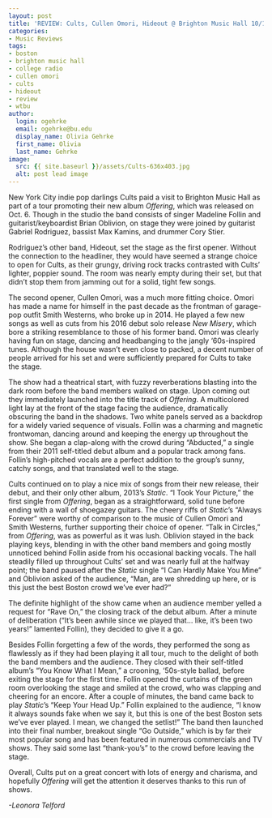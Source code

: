 ```yaml
---
layout: post
title: 'REVIEW: Cults, Cullen Omori, Hideout @ Brighton Music Hall 10/18'
categories:
- Music Reviews
tags:
- boston
- brighton music hall
- college radio
- cullen omori
- cults
- hideout
- review
- wtbu
author:
  login: ogehrke
  email: ogehrke@bu.edu
  display_name: Olivia Gehrke
  first_name: Olivia
  last_name: Gehrke
image:
  src: {{ site.baseurl }}/assets/Cults-636x403.jpg
  alt: post lead image
---
```


New York City indie pop darlings Cults paid a visit to Brighton Music Hall as part of a tour promoting their new album _Offering_, which was released on Oct. 6. Though in the studio the band consists of singer Madeline Follin and guitarist/keyboardist Brian Oblivion, on stage they were joined by guitarist Gabriel Rodriguez, bassist Max Kamins, and drummer Cory Stier.

Rodriguez’s other band, Hideout, set the stage as the first opener. Without the connection to the headliner, they would have seemed a strange choice to open for Cults, as their grungy, driving rock tracks contrasted with Cults’ lighter, poppier sound. The room was nearly empty during their set, but that didn’t stop them from jamming out for a solid, tight few songs.

The second opener, Cullen Omori, was a much more fitting choice. Omori has made a name for himself in the past decade as the frontman of garage-pop outfit Smith Westerns, who broke up in 2014. He played a few new songs as well as cuts from his 2016 debut solo release _New Misery_, which bore a striking resemblance to those of his former band. Omori was clearly having fun on stage, dancing and headbanging to the jangly ‘60s-inspired tunes. Although the house wasn’t even close to packed, a decent number of people arrived for his set and were sufficiently prepared for Cults to take the stage.

The show had a theatrical start, with fuzzy reverberations blasting into the dark room before the band members walked on stage. Upon coming out they immediately launched into the title track of _Offering_. A multicolored light lay at the front of the stage facing the audience, dramatically obscuring the band in the shadows. Two white panels served as a backdrop for a widely varied sequence of visuals. Follin was a charming and magnetic frontwoman, dancing around and keeping the energy up throughout the show. She began a clap-along with the crowd during “Abducted,” a single from their 2011 self-titled debut album and a popular track among fans. Follin’s high-pitched vocals are a perfect addition to the group’s sunny, catchy songs, and that translated well to the stage.

Cults continued on to play a nice mix of songs from their new release, their debut, and their only other album, 2013’s _Static_. “I Took Your Picture,” the first single from _Offering_, began as a straightforward, solid tune before ending with a wall of shoegazey guitars. The cheery riffs of _Static_’s “Always Forever” were worthy of comparison to the music of Cullen Omori and Smith Westerns, further supporting their choice of opener. “Talk in Circles,” from _Offering_, was as powerful as it was lush. Oblivion stayed in the back playing keys, blending in with the other band members and going mostly unnoticed behind Follin aside from his occasional backing vocals. The hall steadily filled up throughout Cults’ set and was nearly full at the halfway point; the band paused after the _Static_ single “I Can Hardly Make You Mine” and Oblivion asked of the audience, “Man, are we shredding up here, or is this just the best Boston crowd we’ve ever had?”

The definite highlight of the show came when an audience member yelled a request for “Rave On,” the closing track of the debut album. After a minute of deliberation (“It’s been awhile since we played that… like, it’s been two years!” lamented Follin), they decided to give it a go.

Besides Follin forgetting a few of the words, they performed the song as flawlessly as if they had been playing it all tour, much to the delight of both the band members and the audience. They closed with their self-titled album’s “You Know What I Mean,” a crooning, ‘50s-style ballad, before exiting the stage for the first time. Follin opened the curtains of the green room overlooking the stage and smiled at the crowd, who was clapping and cheering for an encore. After a couple of minutes, the band came back to play _Static_’s “Keep Your Head Up.” Follin explained to the audience, “I know it always sounds fake when we say it, but this is one of the best Boston sets we’ve ever played. I mean, we changed the setlist!” The band then launched into their final number, breakout single “Go Outside,” which is by far their most popular song and has been featured in numerous commercials and TV shows. They said some last “thank-you’s” to the crowd before leaving the stage.

Overall, Cults put on a great concert with lots of energy and charisma, and hopefully _Offering_ will get the attention it deserves thanks to this run of shows.

_\-Leonora Telford_